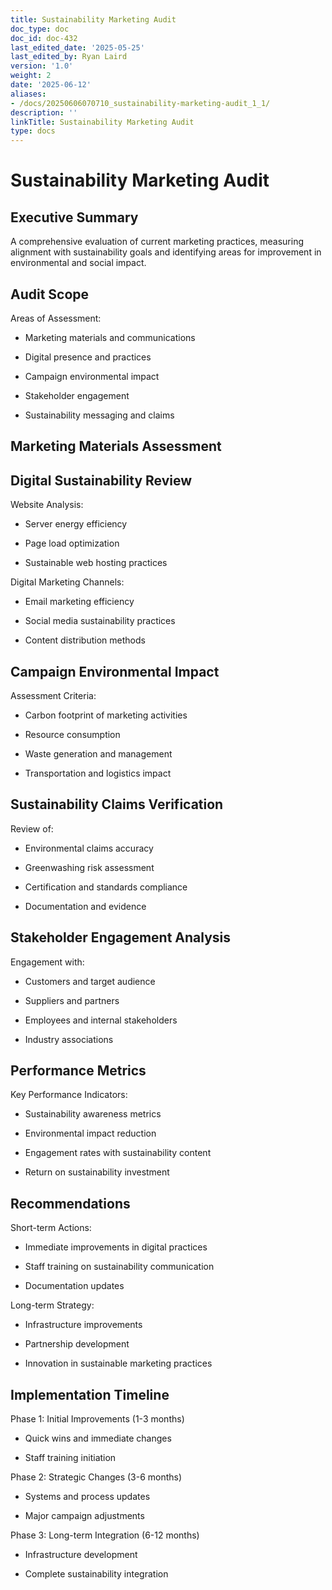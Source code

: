 ```yaml
---
title: Sustainability Marketing Audit
doc_type: doc
doc_id: doc-432
last_edited_date: '2025-05-25'
last_edited_by: Ryan Laird
version: '1.0'
weight: 2
date: '2025-06-12'
aliases:
- /docs/20250606070710_sustainability-marketing-audit_1_1/
description: ''
linkTitle: Sustainability Marketing Audit
type: docs
---
```


# Sustainability Marketing Audit

## Executive Summary

A comprehensive evaluation of current marketing practices, measuring alignment with sustainability goals and identifying areas for improvement in environmental and social impact.

## Audit Scope

Areas of Assessment:

- Marketing materials and communications

- Digital presence and practices

- Campaign environmental impact

- Stakeholder engagement

- Sustainability messaging and claims

## Marketing Materials Assessment

<!-- Unsupported block type: table -->

## Digital Sustainability Review

Website Analysis:

- Server energy efficiency

- Page load optimization

- Sustainable web hosting practices

Digital Marketing Channels:

- Email marketing efficiency

- Social media sustainability practices

- Content distribution methods

## Campaign Environmental Impact

Assessment Criteria:

- Carbon footprint of marketing activities

- Resource consumption

- Waste generation and management

- Transportation and logistics impact

## Sustainability Claims Verification

Review of:

- Environmental claims accuracy

- Greenwashing risk assessment

- Certification and standards compliance

- Documentation and evidence

## Stakeholder Engagement Analysis

Engagement with:

- Customers and target audience

- Suppliers and partners

- Employees and internal stakeholders

- Industry associations

## Performance Metrics

Key Performance Indicators:

- Sustainability awareness metrics

- Environmental impact reduction

- Engagement rates with sustainability content

- Return on sustainability investment

## Recommendations

Short-term Actions:

- Immediate improvements in digital practices

- Staff training on sustainability communication

- Documentation updates

Long-term Strategy:

- Infrastructure improvements

- Partnership development

- Innovation in sustainable marketing practices

## Implementation Timeline

Phase 1: Initial Improvements (1-3 months)

- Quick wins and immediate changes

- Staff training initiation

Phase 2: Strategic Changes (3-6 months)

- Systems and process updates

- Major campaign adjustments

Phase 3: Long-term Integration (6-12 months)

- Infrastructure development

- Complete sustainability integration
